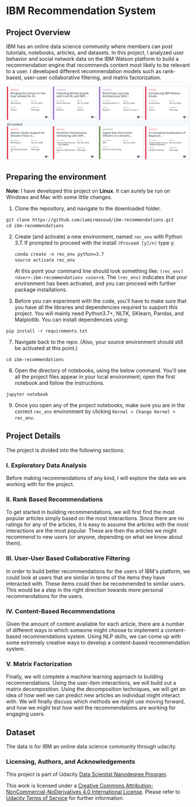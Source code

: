 # IBM Recommendation System

## Project Overview 
IBM has an online data science community where members can post tutorials, notebooks, articles, and datasets. In this project, I analyzed user behavior and social network data on the IBM Watson platform to build a recommendation engine that recommends content most likely to be relevant to a user. I developed different recommendation models such as rank-based, user-user collaborative filtering, and matrix factorization.

<img src="assets/IBM.png">


## Preparing the environment
**Note**: I have developed this project on __Linux__. It can surely be run on Windows and Mac with some little changes.

1. Clone the repository, and navigate to the downloaded folder.
```
git clone https://github.com/iamirmasoud/ibm-recommendations.git
cd ibm-recommendations
```

2. Create (and activate) a new environment, named `rec_env` with Python 3.7. If prompted to proceed with the install `(Proceed [y]/n)` type y.

	```shell
	conda create -n rec_env python=3.7
	source activate rec_env
	```
	
	At this point your command line should look something like: `(rec_env) <User>:ibm-recommendations <user>$`. The `(rec_env)` indicates that your environment has been activated, and you can proceed with further package installations.

6. Before you can experiment with the code, you'll have to make sure that you have all the libraries and dependencies required to support this project. You will mainly need Python3.7+, NLTK, SKlearn, Pandas, and Matplotlib. You can install dependencies using:
```
pip install -r requirements.txt
```

7. Navigate back to the repo. (Also, your source environment should still be activated at this point.)
```shell
cd ibm-recommendations
```

8. Open the directory of notebooks, using the below command. You'll see all the project files appear in your local environment; open the first notebook and follow the instructions.
```shell
jupyter notebook
```

9. Once you open any of the project notebooks, make sure you are in the correct `rec_env` environment by clicking `Kernel > Change Kernel > rec_env`.


## Project Details
The project is divided into the following sections:

### I. Exploratory Data Analysis

Before making recommendations of any kind, I will  explore the data we are working with for the project. 

### II. Rank Based Recommendations

To get started in building recommendations, we will first find the most popular articles simply based on the most interactions. Since there are no ratings for any of the articles, it is easy to assume the articles with the most interactions are the most popular. These are then the articles we might recommend to new users (or anyone, depending on what we know about them).

### III. User-User Based Collaborative Filtering

In order to build better recommendations for the users of IBM's platform, we could look at users that are similar in terms of the items they have interacted with. These items could then be recommended to similar users. This would be a step in the right direction towards more personal recommendations for the users.

### IV. Content-Based Recommendations

Given the amount of content available for each article, there are a number of different ways in which someone might choose to implement a content-based recommendations system. Using NLP skills, we can come up with some extremely creative ways to develop a content-based recommendation system.

### V. Matrix Factorization

Finally, we will complete a machine learning approach to building recommendations. Using the user-item interactions, we will build out a matrix decomposition. Using the decomposition techniques, we will get an idea of how well we can predict new articles an individual might interact with. We will finally discuss which methods we might use moving forward, and how we might test how well the recommendations are working for engaging users.

## Dataset

The data is for IBM an online data science community through udacity.


### Licensing, Authors, and Acknowledgements

This project is part of Udacity [Data Scientist Nanodegree Program](https://www.udacity.com/course/data-scientist-nanodegree--nd025).

This work is licensed under a [Creative Commons Attribution-NonCommercial-NoDerivatives 4.0 International License](https://creativecommons.org/licenses/by-nc-nd/4.0/). Please refer to [Udacity Terms of Service](https://www.udacity.com/legal) for further information.

